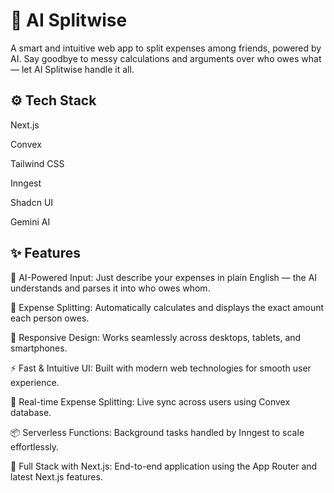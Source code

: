 
# 💸 AI Splitwise


A smart and intuitive web app to split expenses among friends, powered by AI. Say goodbye to messy calculations and arguments over who owes what — let AI Splitwise handle it all.
## ⚙️ Tech Stack


Next.js

Convex

Tailwind CSS	

Inngest	

Shadcn UI	

Gemini AI 
## ✨ Features


🧠 AI-Powered Input: Just describe your expenses in plain English — the AI understands and parses it into who owes whom.

🔗 Expense Splitting: Automatically calculates and displays the exact amount each person owes.

📱 Responsive Design: Works seamlessly across desktops, tablets, and smartphones.

⚡ Fast & Intuitive UI: Built with modern web technologies for smooth user experience.

🔗 Real-time Expense Splitting: Live sync across users using Convex database.


📦 Serverless Functions: Background tasks handled by Inngest to scale effortlessly.

🚀 Full Stack with Next.js: End-to-end application using the App Router and latest Next.js features.


